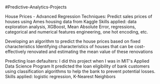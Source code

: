 #Predictive-Analytics-Projects

House Prices - Advanced Regression Techniques:
Predict sales prices of houses using Ames housing data from Kaggle
Skills applied: data exploration analysis, XGBoost, Mean Absolute Error, regressions, categorical and numerical features engineering, one hot encoding, etc.

Developing an algorithm to predict the house prices based on fixed characteristics 
Identifying characteristics of houses that can be cost-effectively renovated and estimating the mean value of these renovations


Predicting loan defaulters:
I did this project when I was in MIT's Applied Data Science Program
It predicted the loan eligibility of bank customers using classification algorithms to help the bank to prevent potential losses.
Skills applied: logistic regression, K-Nearest Neighbors
